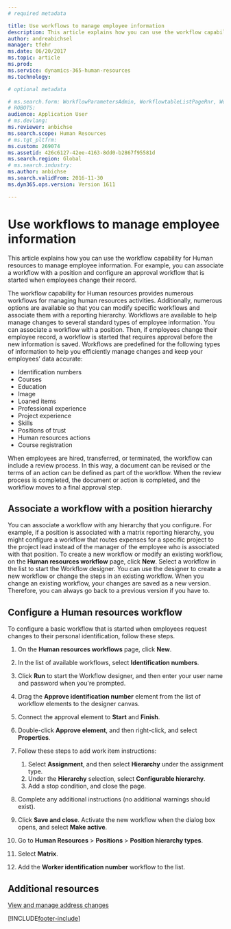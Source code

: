 ```yaml
---
# required metadata

title: Use workflows to manage employee information
description: This article explains how you can use the workflow capability for Human resources to manage employee information. For example, you can associate a workflow with a position and configure an approval workflow that is started when employees change their record.
author: andreabichsel
manager: tfehr
ms.date: 06/20/2017
ms.topic: article
ms.prod: 
ms.service: dynamics-365-human-resources
ms.technology: 

# optional metadata

# ms.search.form: WorkflowParametersAdmin, WorkflowtableListPageRnr, WorkflowStatus
# ROBOTS: 
audience: Application User
# ms.devlang: 
ms.reviewer: anbichse
ms.search.scope: Human Resources
# ms.tgt_pltfrm: 
ms.custom: 269074
ms.assetid: 426c6127-42ee-4163-8dd0-b2867f95581d
ms.search.region: Global
# ms.search.industry: 
ms.author: anbichse
ms.search.validFrom: 2016-11-30
ms.dyn365.ops.version: Version 1611

---
```


# Use workflows to manage employee information

This article explains how you can use the workflow capability for Human resources to manage employee information. For example, you can associate a workflow with a position and configure an approval workflow that is started when employees change their record.

The workflow capability for Human resources provides numerous workflows for managing human resources activities. Additionally, numerous options are available so that you can modify specific workflows and associate them with a reporting hierarchy. Workflows are available to help manage changes to several standard types of employee information. You can associate a workflow with a position. Then, if employees change their employee record, a workflow is started that requires approval before the new information is saved. Workflows are predefined for the following types of information to help you efficiently manage changes and keep your employees’ data accurate:

-   Identification numbers
-   Courses
-   Education
-   Image
-   Loaned items
-   Professional experience
-   Project experience
-   Skills
-   Positions of trust
-   Human resources actions
-   Course registration

When employees are hired, transferred, or terminated, the workflow can include a review process. In this way, a document can be revised or the terms of an action can be defined as part of the workflow. When the review process is completed, the document or action is completed, and the workflow moves to a final approval step.

## Associate a workflow with a position hierarchy
You can associate a workflow with any hierarchy that you configure. For example, if a position is associated with a matrix reporting hierarchy, you might configure a workflow that routes expenses for a specific project to the project lead instead of the manager of the employee who is associated with that position. To create a new workflow or modify an existing workflow, on the **Human resources workflow** page, click **New**. Select a workflow in the list to start the Workflow designer. You can use the designer to create a new workflow or change the steps in an existing workflow. When you change an existing workflow, your changes are saved as a new version. Therefore, you can always go back to a previous version if you have to.

## Configure a Human resources workflow
To configure a basic workflow that is started when employees request changes to their personal identification, follow these steps.

1.  On the **Human resources workflows** page, click **New**.
2.  In the list of available workflows, select **Identification numbers**.
3.  Click **Run** to start the Workflow designer, and then enter your user name and password when you're prompted.
4.  Drag the **Approve identification number** element from the list of workflow elements to the designer canvas.
5.  Connect the approval element to **Start** and **Finish**.
6.  Double-click **Approve element**, and then right-click, and select **Properties**.
7.  Follow these steps to add work item instructions:
    1.  Select **Assignment**, and then select **Hierarchy** under the assignment type.
    2.  Under the **Hierarchy** selection, select **Configurable hierarchy**.
    3.  Add a stop condition, and close the page.

8.  Complete any additional instructions (no additional warnings should exist).
9.  Click **Save and close**. Activate the new workflow when the dialog box opens, and select **Make active**.
10. Go to **Human Resources** &gt; **Positions** &gt; **Position hierarchy types**.
11. Select **Matrix**.
12. Add the **Worker identification number** workflow to the list.

## Additional resources

[View and manage address changes](hr-personnel-view-address-changes.md) 





[!INCLUDE[footer-include](../includes/footer-banner.md)]